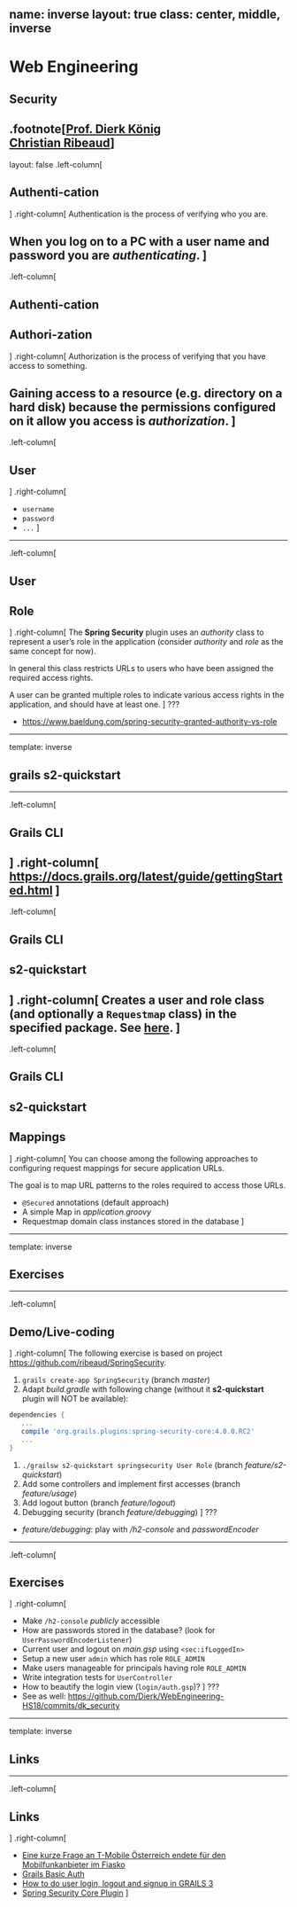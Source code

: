 name: inverse
layout: true
class: center, middle, inverse
---
# Web Engineering
## Security

.footnote[<a href="mailto:dierk.koenig@fhnw.ch">Prof. Dierk König</a><br /><a href="mailto:christian.ribeaud@fhnw.ch">Christian Ribeaud</a>]
---
layout: false
.left-column[
  ## Authenti-cation
]
.right-column[
Authentication is the process of verifying who you are.

When you log on to a PC with a user name and password you are _authenticating_.
]
---
.left-column[
  ## Authenti-cation
  ## Authori-zation
]
.right-column[
Authorization is the process of verifying that you have access to something.

Gaining access to a resource (e.g. directory on a hard disk) because the permissions configured on it allow you access is _authorization_.
]
---
.left-column[
  ## User
]
.right-column[
- `username`
- `password`
- `...`
]
---
.left-column[
  ## User
  ## Role
]
.right-column[
The **Spring Security** plugin uses an _authority_ class to represent a user’s role in the application
(consider _authority_ and _role_ as the same concept for now).

In general this class restricts URLs to users who have been assigned the required access rights.

A user can be granted multiple roles to indicate various access rights in the application, and should have at least one.
]
???
- https://www.baeldung.com/spring-security-granted-authority-vs-role
---
template: inverse

## grails s2-quickstart
---
.left-column[
  ## Grails CLI
]
.right-column[
https://docs.grails.org/latest/guide/gettingStarted.html
]
---
.left-column[
  ## Grails CLI
  ## s2-quickstart
]
.right-column[
Creates a user and role class (and optionally a `Requestmap` class) in the specified package.
See [here](https://grails-plugins.github.io/grails-spring-security-core/latest/#s2-quickstart).
]
---
.left-column[
  ## Grails CLI
  ## s2-quickstart
  ## Mappings
]
.right-column[
You can choose among the following approaches to configuring request mappings for secure application URLs.

The goal is to map URL patterns to the roles required to access those URLs.

- `@Secured` annotations (default approach)
- A simple Map in _application.groovy_
- Requestmap domain class instances stored in the database
]
---
template: inverse

## Exercises
---
.left-column[
  ## Demo/Live-coding
]
.right-column[
The following exercise is based on project https://github.com/ribeaud/SpringSecurity.

1. `grails create-app SpringSecurity` (branch _master_)
1. Adapt _build.gradle_ with following change (without it **s2-quickstart** plugin will NOT be available):
```groovy
dependencies {
   ...
   compile 'org.grails.plugins:spring-security-core:4.0.0.RC2'
   ...
}
```
1. `./grailsw s2-quickstart springsecurity User Role` (branch _feature/s2-quickstart_)
1. Add some controllers and implement first accesses (branch _feature/usage_)
1. Add logout button (branch _feature/logout_)
1. Debugging security (branch _feature/debugging_)
]
???
- _feature/debugging_: play with _/h2-console_ and _passwordEncoder_
---
.left-column[
  ## Exercises
]
.right-column[
- Make `/h2-console` _publicly_ accessible
- How are passwords stored in the database? (look for `UserPasswordEncoderListener`)
- Current user and logout on _main.gsp_ using `<sec:ifLoggedIn>`
- Setup a new user `admin` which has role `ROLE_ADMIN`
- Make users manageable for principals having role `ROLE_ADMIN`
- Write integration tests for `UserController`
- How to beautify the login view (`login/auth.gsp`)?
]
???
- See as well: https://github.com/Dierk/WebEngineering-HS18/commits/dk_security
---
template: inverse

## Links
---
.left-column[
  ## Links
]
.right-column[
- [Eine kurze Frage an T-Mobile Österreich endete für den Mobilfunkanbieter im Fiasko](https://www.watson.ch/digital/online-sicherheit/521968741-eine-frage-an-den-t-mobile-kundendienst-endete-fuer-den-mobilfunkanbieter-im-fiasko)
- [Grails Basic Auth](http://guides.grails.org/grails-basicauth/guide/index.html)
- [How to do user login, logout and signup in GRAILS 3](https://www.youtube.com/watch?v=nOxeKwGoMf4)
- [Spring Security Core Plugin](http://grails-plugins.github.io/grails-spring-security-core/latest)
]
